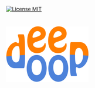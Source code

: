 [![License MIT][badge-license]](LICENSE.txt)

![DEEPDOOP](/deepdoop2.png)
=============================


[badge-license]: https://img.shields.io/badge/license-MIT-green.svg
